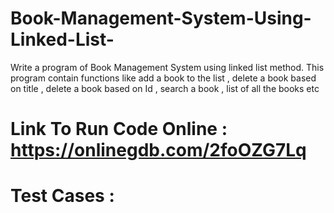 # Book-Management-System-Using-Linked-List-
Write a program of Book Management System using linked list method. This program contain functions like add a book to the list , delete a book based on title , delete a book based on Id , search a book , list of all the books etc 

# Link To Run Code Online : https://onlinegdb.com/2foOZG7Lq

# Test Cases : 

